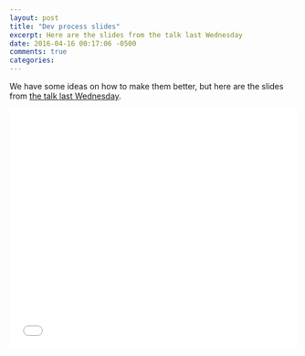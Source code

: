 ```yaml
---
layout: post
title: "Dev process slides"
excerpt: Here are the slides from the talk last Wednesday
date: 2016-04-16 00:17:06 -0500
comments: true
categories: 
---
```


We have some ideas on how to make them better, but here are the slides from [the talk last Wednesday]({{site.baseurl}}/2016/04/08/dallas-startup-week-talks.html).

<iframe src="//slides.com/danielmiller/deck-1/embed?style=light" width="100%" height="420" scrolling="no" frameborder="0" webkitallowfullscreen mozallowfullscreen allowfullscreen></iframe>
